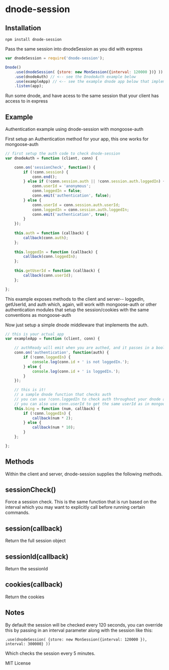 dnode-session
=============

Installation
------------

    npm install dnode-session

Pass the same session into dnodeSession as you did with express

```javascript
var dnodeSession = require('dnode-session');

Dnode()
    .use(dnodeSession( {store: new MonSession({interval: 120000 })} )) // <-- use the same as your express app
    .use(dnodeAuth) // <-- see the DnodeAuth example below
    .use(exampleApp) // <-- see the example dnode app below that implements dnode-session
    .listen(app);
````

Run some dnode, and have acess to the same session that your client has access to in express


Example
-------
Authentication example using dnode-session with mongoose-auth

First setup an Authentication method for your app, this one works for mongoose-auth

```javascript
// first setup the auth code to check dnode-session
var dnodeAuth = function (client, conn) {

    conn.on('sessionCheck', function() {
        if (!conn.session) {
            conn.end();
        } else if (!conn.session.auth || !conn.session.auth.loggedIn) {
            conn.userId = 'anonymous';
            conn.loggedIn = false;
            conn.emit('authentication', false);
        } else {
            conn.userId = conn.session.auth.userId;
            conn.loggedIn = conn.session.auth.loggedIn;
            conn.emit('authentication', true);
        }
    });
    
    this.auth = function (callback) {
        callback(conn.auth);
    };
    
    this.loggedIn = function (callback) {
        callback(conn.loggedIn);
    };
    
    this.getUserId = function (callback) {
        callback(conn.userId);
    };

};
````
This example exposes methods to the client and server-- loggedIn, getUserId, and auth 
which, again, will work with mongoose-auth or other authentication modules that setup 
the session/cookies with the same conventions as mongoose-auth

Now just setup a simple dnode middleware that implements the auth.

```javascript
// this is your actual app
var exampleApp = function (client, conn) {

    // authReady will emit when you are authed, and it passes in a boolean
    conn.on('authentication', function(auth) {
        if (!conn.loggedIn) {
            console.log(conn.id + ' is not loggedIn.');
        } else {
            console.log(conn.id + ' is loggedIn.');
        }
    });	

    // this is it!
    // a sample dnode function that checks auth
    // you can use !conn.loggedIn to check auth throughout your dnode app
    // you can also use conn.userId to get the same userId as in mongoose-auth
    this.bing = function (num, callback) {
        if (!conn.loggedIn) {
            callback(num * 2);
        } else {
            callback(num * 10);
        }
    };

};
````

Methods
-------

Within the client and server, dnode-session supplies the following methods.

sessionCheck()
-------------------
Force a session check.  This is the same function that is run based on the interval 
which you may want to explicitly call before running certain commands.

session(callback)
--------------
Return the full session object

sessionId(callback)
----------------
Return the sessionId

cookies(callback)
--------------
Return the cookies

Notes
-----

By default the session will be checked every 120 seconds, you can override this by passing 
in an interval parameter along with the session like this:

    .use(dnodeSession( {store: new MonSession({interval: 120000 }), interval: 300000} ))

Which checks the session every 5 minutes.


MIT License
